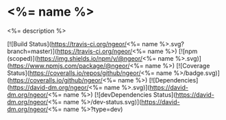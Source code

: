 <%= name %>
=========

<%= description %>

[![Build Status](https://travis-ci.org/ngeor/<%= name %>.svg?branch=master)](https://travis-ci.org/ngeor/<%= name %>)
[![npm (scoped)](https://img.shields.io/npm/v/@ngeor/<%= name %>.svg)](https://www.npmjs.com/package/@ngeor/<%= name %>)
[![Coverage Status](https://coveralls.io/repos/github/ngeor/<%= name %>/badge.svg)](https://coveralls.io/github/ngeor/<%= name %>)
[![Dependencies](https://david-dm.org/ngeor/<%= name %>.svg)](https://david-dm.org/ngeor/<%= name %>)
[![devDependencies Status](https://david-dm.org/ngeor/<%= name %>/dev-status.svg)](https://david-dm.org/ngeor/<%= name %>?type=dev)
